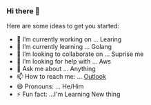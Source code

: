 ### Hi there 👋


Here are some ideas to get you started:

- 🔭 I’m currently working on ... Learing
- 🌱 I’m currently learning ... Golang
- 👯 I’m looking to collaborate on ... Suprise me
- 🤔 I’m looking for help with ... Aws
- 💬 Ask me about ... Anything
- 📫 How to reach me: ... [Outlook](mailto:%22binstonsukhaelcardoza@outlook.com%22)
- 😄 Pronouns: ... He/Him
- ⚡ Fun fact: ...I'm Learning New thing
